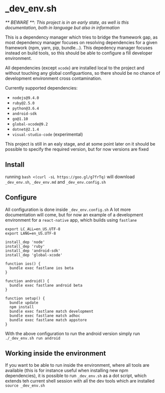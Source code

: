 # _dev_env.sh

_** BEWARE **: This project is in an early state, as well is this documentation, both in language but also in information_

This is a dependency manager which tries to bridge the framework gap, as most dependency manager focuses on resolving dependencies for a given framework (npm, yarn, pip, bundle...). This depedency manager focuses instead on build tools, so this should be able to configure a fill developer environment.

All dependencies (except `xcode`) are installed local to the project and without touching any global configuartions, so there should be no chance of development environment cross contamination.

Currently supported dependencies:
* `nodejs@9.4.0`
* `ruby@2.5.0`
* `python@3.6.4`
* `android-sdk`
* `go@1.10`
* `global-xcode@9.2`
* `dotnet@2.1.4`
* `visual-studio-code` (experimental)

This project is still in an ealy stage, and at some point later on it should be possible to specify the required version, but for now versions are fixed

## Install

running `bash <(curl -sL https://goo.gl/g7frTq)` will download `_dev_env.sh`, `_dev_env.md` and `_dev_env.config.sh`

## Configure

All configuration is done inside `_dev_env.config.sh`
A lot more documentation will come, but for now an example of a development environment for a `react-native` app, which builds using `fastlane`

```shell
export LC_ALL=en_US.UTF-8
export LANG=en_US.UTF-8

install_dep 'node'
install_dep 'ruby'
install_dep 'android-sdk'
install_dep 'global-xcode'

function ios() {
  bundle exec fastlane ios beta
}

function android() {
  bundle exec fastlane android beta
}

function setup() {
  bundle update
  npm install
  bundle exec fastlane match development
  bundle exec fastlane match adhoc
  bundle exec fastlane match appstore
}
```

With the above configuration to run the android version simply run `./_dev_env.sh run android`

## Working inside the environment

If you want to be able to run inside the environment, where all tools are available (this is for instance useful when installing new npm dependencies), it is possible to run `_dev_env.sh` as a dot script, which extends teh current shell session with all the dev tools which are installed `source _dev_env.sh`